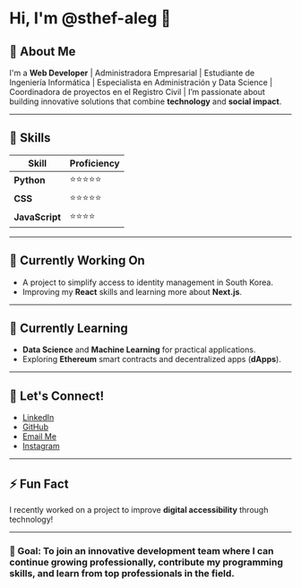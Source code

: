 # Hi, I'm @sthef-aleg 👋



## 🚀 About Me
I'm a **Web Developer** | Administradora Empresarial | Estudiante de Ingeniería Informática | Especialista en Administración y Data Science | Coordinadora de proyectos en el Registro Civil | I’m passionate about building innovative solutions that combine **technology** and **social impact**.

---

## 🔧 Skills
| Skill        | Proficiency |
| ------------ | ----------- |
| **Python**     | ⭐⭐⭐⭐⭐       |
| **CSS**        | ⭐⭐⭐⭐⭐       |
| **JavaScript** | ⭐⭐⭐⭐         |



---

## 💼 Currently Working On
- A project to simplify access to identity management in South Korea.
- Improving my **React** skills and learning more about **Next.js**.

---

## 🌱 Currently Learning
- **Data Science** and **Machine Learning** for practical applications.
- Exploring **Ethereum** smart contracts and decentralized apps (**dApps**).

---

## 💬 Let's Connect!
- [LinkedIn](https://www.linkedin.com/in/sthef-aleg)
- [GitHub](https://github.com/sthef-aleg)
- [Email Me](mailto:sthefalegre@gmail.com)
- [Instagram](https://www.instagram.com/sthefanyalegre/)

---

## ⚡ Fun Fact
I recently worked on a project to improve **digital accessibility** through technology!

---

### 🎯 Goal: To join an innovative development team where I can continue growing professionally, contribute my programming skills, and learn from top professionals in the field.

<!---
sthef-aleg/sthef-aleg is a ✨ special ✨ repository because its `README.md` (this file) appears on your GitHub profile.
You can click the Preview link to take a look at your changes.
--->
